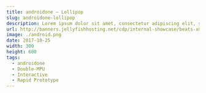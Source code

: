 ```yaml
---
title: androidone – Lollipop
slug: androidone-lollipop
description: Lorem ipsum dolor sit amet, consectetur adipiscing elit, sed do eiusmod tempor incididunt ut labore et dolore magna aliqua.
url: http://banners.jellyfishhosting.net/cdp/internal-showcase/beats-xmas-selector/#970x250-v1
image: ./android.png
date: 2017-10-25
width: 300
height: 600
tags:
  - androidone
  - Double-MPU
  - Interactive
  - Rapid Prototype
---
```

